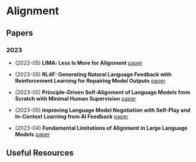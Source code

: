 # Alignment

## Papers

### 2023

- (2023-05) **LIMA: Less Is More for Alignment** [paper](https://arxiv.org/abs/2305.11206)

- (2023-05) **RL4F: Generating Natural Language Feedback with Reinforcement Learning for Repairing Model Outputs** [paper](https://arxiv.org/abs/2305.08844)

- (2023-05) **Principle-Driven Self-Alignment of Language Models from Scratch with Minimal Human Supervision** [paper](https://arxiv.org/abs/2305.03047)

- (2023-05) **Improving Language Model Negotiation with Self-Play and In-Context Learning from AI Feedback** [paper](https://arxiv.org/abs/2305.10142)

- (2023-04) **Fundamental Limitations of Alignment in Large Language Models** [paper](https://arxiv.org/abs/2304.11082)

## Useful Resources
